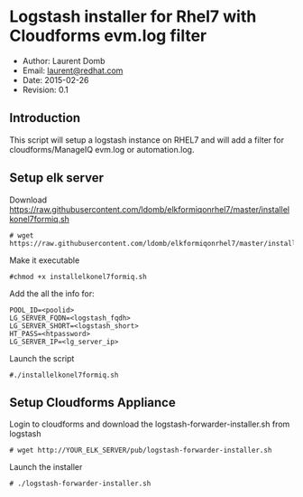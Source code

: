 Logstash installer for Rhel7 with Cloudforms evm.log filter
===========================================================
* Author: Laurent Domb
* Email: <laurent@redhat.com>
* Date: 2015-02-26
* Revision: 0.1


## Introduction
This script will setup a logstash instance on RHEL7 and will add a filter for cloudforms/ManageIQ evm.log or automation.log. 

## Setup elk server
Download https://raw.githubusercontent.com/ldomb/elkformiqonrhel7/master/installelkonel7formiq.sh
```
# wget https://raw.githubusercontent.com/ldomb/elkformiqonrhel7/master/installelkonel7formiq.sh
```
Make it executable
```
#chmod +x installelkonel7formiq.sh
```
Add the all the info for:
```
POOL_ID=<poolid>
LG_SERVER_FQDN=<logstash_fqdh>
LG_SERVER_SHORT=<logstash_short>
HT_PASS=<htpassword>
LG_SERVER_IP=<lg_server_ip>
```
Launch the script
```
#./installelkonel7formiq.sh
```
## Setup Cloudforms Appliance
Login to cloudforms and download the logstash-forwarder-installer.sh from logstash
```
# wget http://YOUR_ELK_SERVER/pub/logstash-forwarder-installer.sh
```
Launch the installer
```
# ./logstash-forwarder-installer.sh
```
